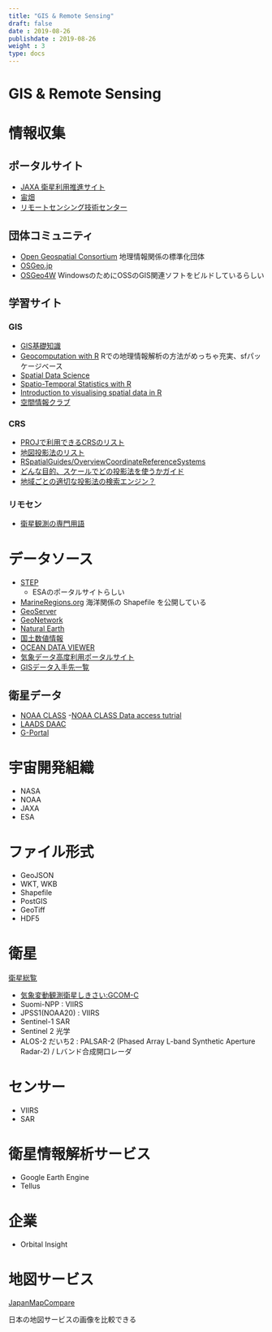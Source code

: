 ```yaml
---
title: "GIS & Remote Sensing"
draft: false
date : 2019-08-26
publishdate : 2019-08-26
weight : 3
type: docs
---
```



# GIS & Remote Sensing

# 情報収集

## ポータルサイト

- [JAXA 衛星利用推進サイト](http://www.sapc.jaxa.jp/)
- [宙畑](https://sorabatake.jp/)
- [リモートセンシング技術センター](https://www.restec.or.jp/)

## 団体コミュニティ

- [Open Geospatial Consortium](http://www.opengeospatial.org/) 地理情報関係の標準化団体
- [OSGeo.jp](https://www.osgeo.jp/)
- [OSGeo4W](http://trac.osgeo.org/osgeo4w/wiki/OSGeo4W_jp) WindowsのためにOSSのGIS関連ソフトをビルドしているらしい

## 学習サイト

### GIS

- [GIS基礎知識](https://www.esrij.com/gis-guide/)
- [Geocomputation with R](https://geocompr.robinlovelace.net/) Rでの地理情報解析の方法がめっちゃ充実、sfパッケージベース
- [Spatial Data Science](https://keen-swartz-3146c4.netlify.com/index.html)
- [Spatio-Temporal Statistics with R](https://spacetimewithr.org/)
- [Introduction to visualising spatial data in R](https://cran.r-project.org/doc/contrib/intro-spatial-rl.pdf)
- [空間情報クラブ](http://club.informatix.co.jp/)


### CRS

- [PROJで利用できるCRSのリスト](https://proj.org/operations/projections/index.html)
- [地図投影法のリスト](https://en.wikipedia.org/wiki/List_of_map_projections)
- [RSpatialGuides/OverviewCoordinateReferenceSystems](https://www.nceas.ucsb.edu/~frazier/RSpatialGuides/OverviewCoordinateReferenceSystems.pdf)
- [どんな目的、スケールでどの投影法を使うかガイド](http://www.radicalcartography.net/index.html?projectionref)
- [地域ごとの適切な投影法の検索エンジン？](https://epsg.io/?q=japan)


### リモセン

- [衛星観測の専門用語](http://www.mri-jma.go.jp/Dep/sv/3ken/shinmoe2011/sar/man/sar_man.pdf)


# データソース

- [STEP](https://step.esa.int/main/)
    - ESAのポータルサイトらしい
- [MarineRegions.org](http://www.marineregions.org/downloads.php) 海洋関係の Shapefile を公開している
- [GeoServer](http://geoserver.org/)
- [GeoNetwork](https://geonetwork-opensource.org/)
- [Natural Earth](http://www.naturalearthdata.com/)
- [国土数値情報](http://nlftp.mlit.go.jp/ksj/)
- [OCEAN DATA VIEWER](https://data.unep-wcmc.org/about)
- [気象データ高度利用ポータルサイト](https://www.data.jma.go.jp/developer/index.html)
- [GISデータ入手先一覧](https://kanji14134.github.io/blog/2018/12/gis%E3%83%87%E3%83%BC%E3%82%BF%E5%85%A5%E6%89%8B%E5%85%88%E4%B8%80%E8%A6%A7/)

## 衛星データ

- [NOAA CLASS](https://www.bou.class.noaa.gov/saa/products/welcome)
    -[NOAA CLASS Data access tutrial](https://www.avl.class.noaa.gov/notification/pdfs/CLASS%20Data%20Access%20Tutorial_042015.pdf)
- [LAADS DAAC](https://ladsweb.modaps.eosdis.nasa.gov/)
- [G-Portal](https://gportal.jaxa.jp/gpr/)

# 宇宙開発組織

- NASA
- NOAA
- JAXA
- ESA


# ファイル形式

- GeoJSON
- WKT, WKB
- Shapefile
- PostGIS
- GeoTiff
- HDF5


# 衛星

[衛星総覧](https://www.restec.or.jp/satellite)



- [気象変動観測衛星しきさい:GCOM-C](https://www.restec.or.jp/satellite/gcom-c.html)
- Suomi-NPP : VIIRS
- JPSS1(NOAA20) : VIIRS
- Sentinel-1 SAR
- Sentinel 2 光学
- ALOS-2 だいち2 : PALSAR-2 (Phased Array L-band Synthetic Aperture Radar-2) / Lバンド合成開口レーダ

# センサー

- VIIRS
- SAR


# 衛星情報解析サービス

- Google Earth Engine
- Tellus

# 企業

- Orbital Insight

# 地図サービス

[JapanMapCompare](https://mapcompare.jp/3/14/35.6795/139.7672/tPale/osm/tOrt)

日本の地図サービスの画像を比較できる
